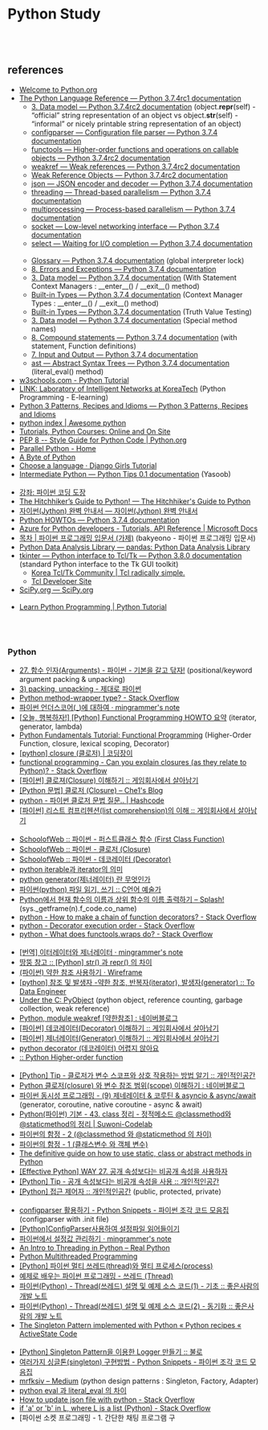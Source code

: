 Python Study
==========


 <br/><br/>


## references
- [Welcome to Python.org](https://www.python.org/)
- [The Python Language Reference — Python 3.7.4rc1 documentation](https://docs.python.org/3/reference/index.html)
    - [3. Data model — Python 3.7.4rc2 documentation](https://docs.python.org/3.7/reference/datamodel.html#object.__repr__) (object.__repr__(self) - “official” string representation of an object vs object.__str__(self) - “informal” or nicely printable string representation of an object)
    - [configparser — Configuration file parser — Python 3.7.4 documentation](https://docs.python.org/3/library/configparser.html)
    - [functools — Higher-order functions and operations on callable objects — Python 3.7.4rc2 documentation](https://docs.python.org/3/library/functools.html)
    - [weakref — Weak references — Python 3.7.4rc2 documentation](https://docs.python.org/3/library/weakref.html)
    - [Weak Reference Objects — Python 3.7.4rc2 documentation](https://docs.python.org/3/c-api/weakref.html)
    - [json — JSON encoder and decoder — Python 3.7.4 documentation](https://docs.python.org/3/library/json.html)
    - [threading — Thread-based parallelism — Python 3.7.4 documentation](https://docs.python.org/3/library/threading.html#lock-objects)
    - [multiprocessing — Process-based parallelism — Python 3.7.4 documentation](https://docs.python.org/3/library/multiprocessing.html)
    - [socket — Low-level networking interface — Python 3.7.4 documentation](https://docs.python.org/3/library/socket.html#socket.socket.setblocking)
    - [select — Waiting for I/O completion — Python 3.7.4 documentation](https://docs.python.org/3/library/select.html)  <br/><br/>
    - [Glossary — Python 3.7.4 documentation](https://docs.python.org/3/glossary.html#term-global-interpreter-lock) (global interpreter lock)
    - [8. Errors and Exceptions — Python 3.7.4 documentation](https://docs.python.org/3/tutorial/errors.html)
    - [3. Data model — Python 3.7.4 documentation](https://docs.python.org/3/reference/datamodel.html#context-managers) (With Statement Context Managers : \_\_enter__() / \_\_exit__() method)
    - [Built-in Types — Python 3.7.4 documentation](https://docs.python.org/3/library/stdtypes.html#typecontextmanager) (Context Manager Types : \_\_enter__() / \_\_exit__() method)
    - [Built-in Types — Python 3.7.4 documentation](https://docs.python.org/3/library/stdtypes.html#truth-value-testing) (Truth Value Testing)
    - [3. Data model — Python 3.7.4 documentation](https://docs.python.org/3/reference/datamodel.html#special-method-names) (Special method names)
    - [8. Compound statements — Python 3.7.4 documentation](https://docs.python.org/3/reference/compound_stmts.html#with) (with statement, Function definitions)
    - [7. Input and Output — Python 3.7.4 documentation](https://docs.python.org/3/tutorial/inputoutput.html)
    - [ast — Abstract Syntax Trees — Python 3.7.4 documentation](https://docs.python.org/3/library/ast.html) (literal_eval() method)
- [w3schools.com - Python Tutorial](https://www.w3schools.com/python/default.asp)
- [LINK: Laboratory of Intelligent Networks at KoreaTech](http://link.koreatech.ac.kr/courses2/SPE/syllabus.html) (Python Programming - E-learning)
- [Python 3 Patterns, Recipes and Idioms — Python 3 Patterns, Recipes and Idioms](https://python-3-patterns-idioms-test.readthedocs.io/en/latest/index.html)
- [python index | Awesome python](https://python.awesome-programming.com/)
- [Tutorials, Python Courses: Online and On Site](https://www.python-course.eu/index.php)
- [PEP 8 -- Style Guide for Python Code | Python.org](https://www.python.org/dev/peps/pep-0008/)
- [Parallel Python - Home](https://www.parallelpython.com/)
- [A Byte of Python](byteofpython-korean.sourceforge.net/byte_of_python.html)
- [Choose a language · Django Girls Tutorial](https://tutorial.djangogirls.org/)
- [Intermediate Python — Python Tips 0.1 documentation](http://book.pythontips.com/en/latest/index.html) (Yasoob)  <br/><br/>
- [강좌: 파이썬 코딩 도장](https://dojang.io/course/view.php?id=7)
- [The Hitchhiker’s Guide to Python! — The Hitchhiker's Guide to Python](https://docs.python-guide.org/)
- [자이썬(Jython) 완벽 안내서 — 자이썬(Jython) 완벽 안내서](https://jythonbook-ko.readthedocs.io/en/latest/index.html#)
- [Python HOWTOs — Python 3.7.4 documentation](https://docs.python.org/3/howto/index.html)
- [Azure for Python developers - Tutorials, API Reference | Microsoft Docs](https://docs.microsoft.com/en-us/azure/python/)
- [목차 | 파이썬 프로그래밍 입문서 (가제)](https://python.bakyeono.net/) (bakyeono - 파이썬 프로그래밍 입문서)
- [Python Data Analysis Library — pandas: Python Data Analysis Library](https://pandas.pydata.org/)
- [tkinter — Python interface to Tcl/Tk — Python 3.8.0 documentation](https://docs.python.org/3/library/tkinter.html) (standard Python interface to the Tk GUI toolkit)
     - [Korea Tcl/Tk Community | Tcl radically simple.](http://tcltk.co.kr/)
     - [Tcl Developer Site](https://www.tcl.tk/)
- [SciPy.org — SciPy.org](https://www.scipy.org/)  <br/><br/>
- [Learn Python Programming | Python Tutorial](https://pythonbasics.org/)


 <br/><br/>
 

### Python
- [27. 함수 인자(Arguments) - 파이썬 - 기본을 갈고 닦자!](https://wikidocs.net/16053) (positional/keyword argument packing & unpacking)
- [3) packing, unpacking - 제대로 파이썬](https://wikidocs.net/22801)
- [Python method-wrapper type? - Stack Overflow](https://stackoverflow.com/questions/10401935/python-method-wrapper-type)
- [파이썬 언더스코어(_)에 대하여 · mingrammer's note](https://mingrammer.com/underscore-in-python/)
- [[오늘, 행복하자!] [Python] Functional Programming HOWTO 요약](https://felixblog.tistory.com/120) (iterator, generator, lambda)
- [Python Fundamentals Tutorial: Functional Programming](https://www.protechtraining.com/content/python_fundamentals_tutorial-functional_programming) (Higher-Order Function, closure, lexical scoping, Decorator)
- [[python] closure (클로저) | 코딩장이](https://itholic.github.io/python-closure/)
- [functional programming - Can you explain closures (as they relate to Python)? - Stack Overflow](https://stackoverflow.com/questions/13857/can-you-explain-closures-as-they-relate-to-python)
- [[파이썬] 클로져(Closure) 이해하기 :: 게임회사에서 살아남기](https://whatisthenext.tistory.com/112)
- [[Python 문법] 클로저 (Closure) – Che1's Blog](https://nachwon.github.io/closure/)
- [python - 파이썬 클로저 문법 질문..  | Hashcode](https://hashcode.co.kr/questions/8100/%ED%8C%8C%EC%9D%B4%EC%8D%AC-%ED%81%B4%EB%A1%9C%EC%A0%80-%EB%AC%B8%EB%B2%95-%EC%A7%88%EB%AC%B8)
- [[파이썬] 리스트 컴프리헨션(list comprehension)의 이해 :: 게임회사에서 살아남기](https://whatisthenext.tistory.com/110?category=761276)  <br/><br/>
- [SchoolofWeb :: 파이썬 - 퍼스트클래스 함수 (First Class Function)](http://schoolofweb.net/blog/posts/%ED%8C%8C%EC%9D%B4%EC%8D%AC-%ED%8D%BC%EC%8A%A4%ED%8A%B8%ED%81%B4%EB%9E%98%EC%8A%A4-%ED%95%A8%EC%88%98-first-class-function/)
- [SchoolofWeb :: 파이썬 - 클로저 (Closure)](http://schoolofweb.net/blog/posts/%ED%8C%8C%EC%9D%B4%EC%8D%AC-%ED%81%B4%EB%A1%9C%EC%A0%80-closure/)
- [SchoolofWeb :: 파이썬 - 데코레이터 (Decorator)](http://schoolofweb.net/blog/posts/%ED%8C%8C%EC%9D%B4%EC%8D%AC-%EB%8D%B0%EC%BD%94%EB%A0%88%EC%9D%B4%ED%84%B0-decorator/)
- [python iterable과 iterator의 의미](https://bluese05.tistory.com/55)
- [python generator(제너레이터) 란 무엇인가](https://bluese05.tistory.com/56)
- [파이썬(python) 파일 읽기, 쓰기 :: C언어 예술가](https://thrillfighter.tistory.com/310)
- [Python에서 현재 함수의 이름과 상위 함수의 이름 출력하기 – Splash!](https://terzeron.com/wp/?p=771) (sys._getframe(n).f_code.co_name)
- [python - How to make a chain of function decorators? - Stack Overflow](https://stackoverflow.com/questions/739654/how-to-make-a-chain-of-function-decorators)
- [python - Decorator execution order - Stack Overflow](https://stackoverflow.com/questions/27342149/decorator-execution-order)
- [python - What does functools.wraps do? - Stack Overflow](https://stackoverflow.com/questions/308999/what-does-functools-wraps-do) <br/><br/>
- [[번역] 이터레이터와 제너레이터 · mingrammer's note](https://mingrammer.com/translation-iterators-vs-generators/)
- [땅뚱 창고 :: [Python] str() 과 repr() 의 차이](https://pinocc.tistory.com/168)
- [(파이썬) 약한 참조 사용하기 · Wireframe](https://soooprmx.com/archives/5074)
- [[python] 참조 및 발생자 -약한 참조, 반복자(iterator), 발생자(generator) :: To Data Engineer](https://ecycle.tistory.com/27)
- [Under the C: PyObject](https://blog.hanlee.io/2018/under-the-c-2/) (python object, reference counting, garbage collection, weak reference)
- [Python, module weakref [약한참조] : 네이버블로그](https://soooprmx.com/archives/5074)
- [[파이썬] 데코레이터(Decorator) 이해하기 :: 게임회사에서 살아남기](https://whatisthenext.tistory.com/113?category=761276)
- [[파이썬] 제너레이터(Generator) 이해하기 :: 게임회사에서 살아남기](https://whatisthenext.tistory.com/114?category=761276)
- [python decorator (데코레이터) 어렵지 않아요](https://bluese05.tistory.com/30)
- [ :: Python Higher-order function](https://pylab.tistory.com/entry/Higherorder-function)  <br/><br/>
- [[Python] Tip - 클로저가 변수 스코프와 상호 작용하는 방법 알기 :: 개인적인공간](https://brownbears.tistory.com/128)
- [Python 클로저(closure) 와 변수 참조 범위(scope) 이해하기 : 네이버블로그](https://blog.naver.com/itperson/220850755482)
- [파이썬 동시성 프로그래밍 - (9) 제네레이터 & 코루틴 & asyncio & async/await](https://hamait.tistory.com/830) (generator, coroutine, native coroutine - async & await)
- [Python(파이썬) 기본 - 43. class 정리 - 정적메소드 @classmethod와 @staticmethod의 정리 | Suwoni-Codelab](https://suwoni-codelab.com/python%20%EA%B8%B0%EB%B3%B8/2018/03/11/Python-Basic-class-staticmethod/)
- [파이썬의 함정 - 2  (@classmethod 와  @staticmethod 의 차이)](https://hamait.tistory.com/635)  
- [파이썬의 함정 - 1  (클래스변수 와 객체 변수)](https://hamait.tistory.com/634)
- [The definitive guide on how to use static, class or abstract methods in Python](https://julien.danjou.info/guide-python-static-class-abstract-methods/)
- [[Effective Python] WAY 27. 공개 속성보다는 비공개 속성을 사용하자](https://hcnoh.github.io/2018-10-08-effective-python-way27)
- [[Python] Tip - 공개 속성보다는 비공개 속성을 사용 :: 개인적인공간](https://brownbears.tistory.com/157)
- [[Python] 접근 제어자 :: 개인적인공간](https://brownbears.tistory.com/112) (public, protected, private) <br/><br/>
- [configparser 활용하기 - Python Snippets - 파이썬 조각 코드 모음집](https://wikidocs.net/13963) (configparser with .init file)
- [[Python]ConfigParser사용하여 설정파일 읽어들이기](https://flowerykeyboard.tistory.com/8)
- [파이썬에서 설정값 관리하기 · mingrammer's note](https://mingrammer.com/ways-to-manage-the-configuration-in-python/)
- [An Intro to Threading in Python – Real Python](https://realpython.com/intro-to-python-threading/)  
- [Python Multithreaded Programming](https://www.tutorialspoint.com/python/python_multithreading) 
- [[Python] 파이썬 멀티 쓰레드(thread)와 멀티 프로세스(process)](https://monkey3199.github.io/develop/python/2018/12/04/python-pararrel.html)
- [예제로 배우는 파이썬 프로그래밍 - 쓰레드 (Thread)](http://pythonstudy.xyz/python/article/24-%EC%93%B0%EB%A0%88%EB%93%9C-Thread)
- [파이썬(Python) - Thread(쓰레드) 설명 및 예제 소스 코드(1) - 기초 :: 좋은사람의 개발 노트](https://niceman.tistory.com/138)
- [파이썬(Python) - Thread(쓰레드) 설명 및 예제 소스 코드(2) - 동기화 :: 좋은사람의 개발 노트](https://niceman.tistory.com/139?category=940952)
- [The Singleton Pattern implemented with Python « Python recipes « ActiveState Code](http://code.activestate.com/recipes/52558-the-singleton-pattern-implemented-with-python/) <br/><br/>
- [[Python] Singleton Pattern을 이용한 Logger 만들기 :: 불로](https://ourcstory.tistory.com/105)
- [여러가지 싱글톤(singleton) 구현방법 - Python Snippets - 파이썬 조각 코드 모음집](https://wikidocs.net/3693)
- [mrfksiv – Medium](https://medium.com/@mrfksiv) (python design patterns : Singleton, Factory, Adapter)
- [python eval 과 literal_eval 의 차이](https://bluese05.tistory.com/65)  
- [How to update json file with python - Stack Overflow](https://stackoverflow.com/questions/13949637/how-to-update-json-file-with-python)
- [if 'a' or 'b' in L, where L is a list (Python) - Stack Overflow](https://stackoverflow.com/questions/21344842/if-a-or-b-in-l-where-l-is-a-list-python)
- [파이썬 소켓 프로그래밍 - 1. 간단한 채팅 프로그램 구